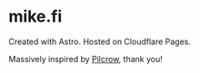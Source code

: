 # mike.fi

Created with Astro. Hosted on Cloudflare Pages.

Massively inspired by [Pilcrow](https://pilcrowonpaper.com/), thank you!
